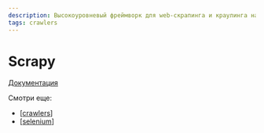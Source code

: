 ```yaml
---
description: Высокоуровневый фреймворк для web-скрапинга и краулинга на python
tags: crawlers
---
```

# Scrapy

[Документация](https://docs.scrapy.org/en/latest/index.html)

Смотри еще:

- [[crawlers]]
- [[selenium]]

[//begin]: # "Autogenerated link references for markdown compatibility"
[crawlers]: ../lists/crawlers "Crawlers"
[selenium]: selenium "Selenium"
[//end]: # "Autogenerated link references"